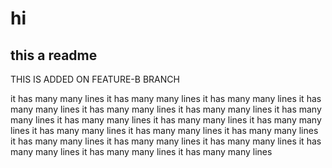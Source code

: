 # hi

## this a readme

THIS IS ADDED ON FEATURE-B BRANCH

it has many many lines it has many many lines it has many many lines
it has many many lines it has many many lines
it has many many lines it has many many lines
it has many many lines
it has many many lines it has many many lines it has many many lines
it has many many lines it has many many lines
it has many many lines it has many many lines
it has many many lines
it has many many lines it has many many lines it has many many lines
